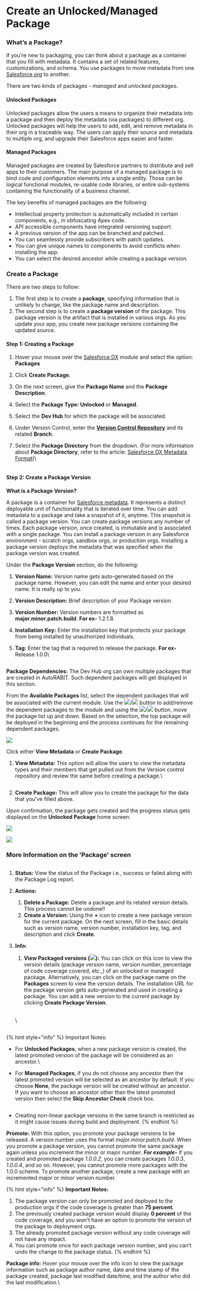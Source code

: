# Create an Unlocked/Managed Package

### What’s a Package? <a href="#whats-a-package" id="whats-a-package"></a>

If you’re new to packaging, you can think about a package as a container that you fill with metadata. It contains a set of related features, customizations, and schema. You use packages to move metadata from one [Salesforce org](arm-administration/registration/salesforce-org.md) to another.

There are two kinds of packages - _managed_ and _unlocked packages_.

#### Unlocked Packages <a href="#unlocked-packages" id="unlocked-packages"></a>

Unlocked packages allow the users a means to organize their metadata into a package and then deploy the metadata (via packages) to different org. Unlocked packages will help the users to add, edit, and remove metadata in their org in a traceable way. The users can apply their source and metadata to multiple org, and upgrade their Salesforce apps easier and faster.

#### Managed Packages <a href="#managed-packages" id="managed-packages"></a>

Managed packages are created by Salesforce partners to distribute and sell apps to their customers. The main purpose of a managed package is to bind code and configuration elements into a single entity. Those can be logical functional modules, re-usable code libraries, or entire sub-systems containing the functionality of a business channel.

The key benefits of managed packages are the following:&#x20;

* Intellectual property protection is automatically included in certain components, e.g., in obfuscating Apex code.
* API accessible components have integrated versioning support.&#x20;
* A previous version of the app can be branched and patched.&#x20;
* You can seamlessly provide subscribers with patch updates.&#x20;
* You can give unique names to components to avoid conflicts when installing the app.
* You can select the desired ancestor while creating a package version.

### Create a Package <a href="#create-a-package" id="create-a-package"></a>

There are two steps to follow:

1. The first step is to create a **package**, specifying information that is unlikely to change, like the package name and description.
2. The second step is to create a **package version** of the package. This package version is the artifact that is installed in various orgs. As you update your app, you create new package versions containing the updated source.

#### Step 1: Creating a Package <a href="#step-1-creating-a-package" id="step-1-creating-a-package"></a>

1. Hover your mouse over the [Salesforce DX](https://www.autorabit.com/blog/the-basics-of-salesforce-dx/) module and select the option: **Packages**
2. Click **Create Package**.
3. On the next screen, give the **Package Name** and the **Package Description**.
4. Select the **Package Type: Unlocked** or **Managed**.
5. Select the **Dev Hub** for which the package will be associated.
6. Under Version Control, enter the [**Version Control Repository**](arm-features/version-control/version-control-repositories-summary.md) and its related **Branch**.
7.  Select the **Package Directory** from the dropdown. (For more information about **Package Directory**, refer to the article: [Salesforce DX Metadata Format](salesforce-dx-metadata-format.md))\


    <figure><img src="https://cdn.document360.io/8711f4e7-c040-4616-aac9-d947f87e4619/Images/Documentation/image-1658922976011.png" alt=""><figcaption></figcaption></figure>

#### Step 2: Create a Package Version <a href="#step-2-create-a-package-version" id="step-2-create-a-package-version"></a>

**What is a Package Version?**

A package is a container for [Salesforce metadata](https://www.autorabit.com/blog/why-do-i-need-to-protect-my-salesforce-metadata/). It represents a distinct deployable unit of functionality that is iterated over time. You can add metadata to a package and take a snapshot of it, anytime. This snapshot is called a package version. You can create package versions any number of times. Each package version, once created, is immutable and is associated with a single package. You can install a package version in any Salesforce environment - scratch orgs, sandbox orgs, or production orgs. Installing a package version deploys the metadata that was specified when the package version was created.

Under the **Package Version** section, do the following:

1. **Version Name:** Version name gets auto-generated based on the package name. However, you can edit the name and enter your desired name. It is really up to you.
2. **Version Description:** Brief description of your Package version.
3. **Version Number:** Version numbers are formatted as **major.minor.patch.build**. **For ex-** 1.2.1.8.
4. **Installation Key:** Enter the installation key that protects your package from being installed by unauthorized individuals.
5.  **Tag:** Enter the tag that is required to release the package. **For ex-** Release 1.0.0\


    <figure><img src="https://cdn.document360.io/8711f4e7-c040-4616-aac9-d947f87e4619/Images/Documentation/image-1658923698967.png" alt=""><figcaption></figcaption></figure>

**Package Dependencies:** The Dev Hub org can own multiple packages that are created in AutoRABIT. Such dependent packages will get displayed in this section.&#x20;

From the **Available Packages** list, select the dependent packages that will be associated with the current module. Use the ![](https://cdn.document360.io/8711f4e7-c040-4616-aac9-d947f87e4619/Images/Documentation/image-1613402857647.png)/![](https://cdn.document360.io/8711f4e7-c040-4616-aac9-d947f87e4619/Images/Documentation/image-1613402882169.png) button to add/remove the dependent packages to the module and using the ![](https://cdn.document360.io/8711f4e7-c040-4616-aac9-d947f87e4619/Images/Documentation/image-1613402900576.png)/![](https://cdn.document360.io/8711f4e7-c040-4616-aac9-d947f87e4619/Images/Documentation/image-1613402922812.png) button, move the package list up and down. Based on the selection, the top package will be deployed in the beginning and the process continues for the remaining dependent packages.

![](https://cdn.document360.io/8711f4e7-c040-4616-aac9-d947f87e4619/Images/Documentation/image-1658923720319.png)

Click either **View Metadata** or **Create Package**.

1.  **View Metadata:** This option will allow the users to view the metadata types and their members that get pulled out from the Version control repository and review the same before creating a package.\


    <figure><img src="https://cdn.document360.io/8711f4e7-c040-4616-aac9-d947f87e4619/Images/Documentation/image-1658924214669.png" alt=""><figcaption></figcaption></figure>
2. **Create Package:** This will allow you to create the package for the data that you've filled above.

Upon confirmation, the package gets created and the progress status gets displayed on the **Unlocked Package** home screen.

![](https://cdn.document360.io/8711f4e7-c040-4616-aac9-d947f87e4619/Images/Documentation/image-1658924274420.png)

![](https://cdn.document360.io/8711f4e7-c040-4616-aac9-d947f87e4619/Images/Documentation/image-1658924440742.png)

### More Information on the 'Package' screen  <a href="#more-information-on-the-package-screen" id="more-information-on-the-package-screen"></a>

<figure><img src="https://cdn.document360.io/8711f4e7-c040-4616-aac9-d947f87e4619/Images/Documentation/image-1658924558565.png" alt=""><figcaption></figcaption></figure>

1. **Status:** View the status of the Package i.e., success or failed along with the Package Log report.
2. **Actions:**&#x20;
   1. **Delete a Package:** Delete a package and its related version details. This process cannot be undone!!
   2. **Create a Version:** Using the **+** icon to create a new package version for the current package. On the next screen, fill in the basic details such as version name, version number, installation key, tag, and description and click **Create**.
3.  **Info:**

    1. **View Packaged versions (**![](https://cdn.document360.io/8711f4e7-c040-4616-aac9-d947f87e4619/Images/Documentation/image-1613896513485.png)**):** You can click on this icon to view the version details (package version name, version number, percentage of code coverage covered, etc.,) of an unlocked or managed package. Alternatively, you can click on the package name on the **Packages** screen to view the version details. The installation URL for the package version gets auto-generated and used in creating a package. You can add a new version to the current package by clicking **Create Package Version**.

    \
    \


    <figure><img src="https://cdn.document360.io/8711f4e7-c040-4616-aac9-d947f87e4619/Images/Documentation/image-1646407711517.png" alt=""><figcaption></figcaption></figure>

{% hint style="info" %}
Important Notes:

* For **Unlocked Packages**, when a new package version is created, the latest promoted version of the package will be considered as an ancestor.\

* For **Managed Packages**, if you do not choose any ancestor then the latest promoted version will be selected as an ancestor by default. If you choose **None**, the package version will be created without an ancestor. If you want to choose an ancestor other than the latest promoted version then select the **Skip Ancestor Check** check box.

<img src="https://cdn.document360.io/8711f4e7-c040-4616-aac9-d947f87e4619/Images/Documentation/image-1671801329383.png" alt="" data-size="original">

* Creating non-linear package versions in the same branch is restricted as it might cause issues during build and deployment.
{% endhint %}

**Promote:** With this option, you promote your package versions to be released. A version number uses the format _major.minor.patch.build_. When you promote a package version, you cannot promote the same package again unless you increment the minor or major number. _**For example-**_ if you created and promoted package _1.0.0.2_, you can create packages _1.0.0.3_, _1.0.0.4_, and so on. However, you cannot promote more packages with the 1.0.0 scheme. To promote another package, create a new package with an incremented major or minor version number.

{% hint style="info" %}
**Important Notes:**

1. The package version can only be promoted and deployed to the production orgs if the code coverage is greater than **75 percent**.
2. The previously created package version would display **0 percent** of the code coverage, and you won't have an option to promote the version of the package to deployment orgs.
3. The already promoted package version without any code coverage will not have any impact.
4. You can promote once for each package version number, and you can’t undo the change to the package status.
{% endhint %}

**Package info:** Hover your mouse over the info icon to view the package information such as package author name, date and time stamp of the package created, package last modified date/time, and the author who did the last modification.\


<figure><img src="https://cdn.document360.io/8711f4e7-c040-4616-aac9-d947f87e4619/Images/Documentation/image-1659000005751.png" alt=""><figcaption></figcaption></figure>
